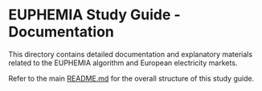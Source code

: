 # EUPHEMIA Study Guide - Documentation

This directory contains detailed documentation and explanatory materials related to the EUPHEMIA algorithm and European electricity markets.

Refer to the main [README.md](../README.md) for the overall structure of this study guide.
